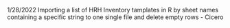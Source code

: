 1/28/2022
Importing a list of HRH Inventory tamplates in R by sheet names containing a specific string to one single file
and delete empty rows - Cicero